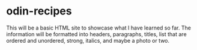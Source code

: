 # odin-recipes

This will be a basic HTML site to showcase what I have learned so far. The information will be formatted into headers, paragraphs, titles, list that are ordered and unordered, strong, italics, and maybe a photo or two. 

